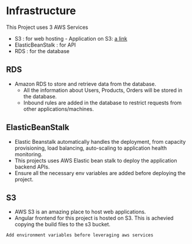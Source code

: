# Infrastructure
This Project uses 3 AWS Services
  - S3 : for web hosting - Application on S3: [a link](http://mystore-123456.s3-website-us-east-1.amazonaws.com/)
  - ElasticBeanStalk : for API
  - RDS : for the database

## RDS
- Amazon RDS to store and retrieve data from the database.
  - All the information about Users, Products, Orders will be stored in the database.
  - Inbound rules are added in the database to restrict requests from other applications/machines.

## ElasticBeanStalk
- Elastic Beanstalk automatically handles the deployment, from capacity provisioning, load balancing, auto-scaling to application health monitoring.
- This projects uses AWS Elastic bean stalk to deploy the application backend APIs.
- Ensure all the necessary env variables are added before deploying the project.

## S3
- AWS S3 is an amazing place to host web applications.
- Angular frontend for this project is hosted on S3. This is achevied copying the build files to the s3 bucket.

```
Add environment variables before leveraging aws services
```


